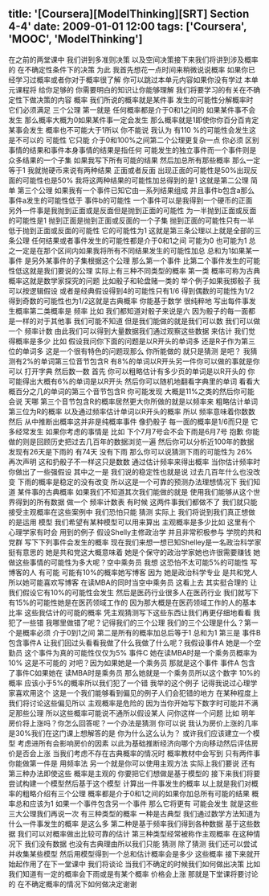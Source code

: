 title: '[Coursera][ModelThinking][SRT] Section 4-4'
date: 2009-01-01 12:00
tags: ['Coursera', 'MOOC', 'ModelThinking']
---

﻿在之前的两堂课中 我们讲到多准则决策
以及空间决策接下来我们将讲到涉及概率的
在不确定性条件下的决策 为此
我首先想花一点时间来稍微说说概率
如果你已经学习过概率或者你对于概率很了解
你可以跳过本单元内容如果你没有学过 本单元课程将
给你足够的 你需要明白的知识让你能够理解
我们将要学习的有关在不确定性下做决策的内容
概率 我们所说的概率就是某件事
发生的可能性分解概率时 它们必须满足
三个公理 第一就是 任何概率都是介于0和1之间的
如果某件事不会发生 那么概率大概为0如果某件事一定会发生
那么概率就是1即使你你百分百肯定某事会发生
概率也不可能大于1所以 你不能说 我认为
有110 %的可能性会发生这是不可以的 可能性 它只能
介于0和100%之间第二个公理更复杂一点 你必须
区别事情的结果和事件本身事情的结果是指任何
可能发生的独立事件而一个事件则是众多结果的一个子集
如果我写下所有可能的结果 然后加总所有那些概率 那么一定等于1
我就抛硬币来说有两种结果
正面或者反面 出现正面的可能性是50%出现反面的可能性也是50%
我将这两种结果的可能性加总得到的是1 这就是第二公理 简单
第三个公理 如果我有一个事件已知它由一系列结果组成
并且事件b包含a那么事件a发生的可能性低于
事件b的可能性 一个事件可以是我得到一个硬币的正面
另外一件事是我抛到正面或是反面但是抛到正面的可能性
为一半抛到正面或反面的可能性是1
抛到正面是抛到正面或反面的一个子集
抛到正面的可能性只有一半 低于抛到正面或反面的可能性
它的可能性为1 这就是第三条公理以上就是全部的三条公理
任何结果或者事件发生的可能性都是介于0和1之间 可能为0 也可能为1
总之一定是在那个区间内如果我将所有不同结果发生的可能性加总
总和为1如果某一事件
是另外某事件的子集根据这个公理 那么第一个事件
比第二个事件发生的可能性低这就是我们要说的公理
实际上有三种不同类型的概率 第一类
概率可称为古典概率这就是数学家探究的问题
比如骰子和轮盘赌一类的
举个例子如果我掷骰子 我可以按逻辑假设
或者是经典假设得到4的可能性只有1/6
得到偶数的可能性为1/2
得到奇数的可能性也为1/2这就是古典概率
你能基于数学 很纯粹地
写出每件事发生概率第二类概率是
频率 比如 我们都知道对骰子来说是六
因为骰子的每一面都是一样的对于其他事 我们可能不知道
但是我们能做的就是我们可以数 我们可以做一个
频率计数 由此我们可以得到大量数据我们通过观察这些数据
来估计 我们觉得概率是多少
比如 假设我问你下面的问题是以R开头的单词多
还是R子作为第三位的单词多
这是一个很有特色的问题现那么 你所能做的 就只是猜测 是吧？
我猜测有2%的单词第三位音节包含R
有8%的单词以R开头另一件你可以做的事就是你可以
打开字典 然后数一数
首先 你可以粗略估计有多少页的单词是以R开头的
你可能得出大概有6%的单词是以R开头
然后你可以随机地翻看字典里的单词
看看大概百分之几的单词的第三个音节包含R 你可能发现
大概是11%之类的然后你可能会说 天哪
第三个音节包含R的概率居然更大你所做的就是以频率来
粗略估计单词第三位为R的概率
以及通过频率估计单词以R开头的概率
所以 频率意味着你数数 然后
从中推断出概率这并非是纯概率事件
像扔骰子 每一面的概率是1/6而只是 它多经常发生
如果你考虑的事情是 比如 下个7月7号会不会下雨是6月7号 抱歉
你能做的则是回顾历史把过去几百年的数据浏览一遍
然后你可以分析近100年的数据 发现有26天是下雨的 有74天
没有下雨 那么你可以说猜测下雨的可能性为
26% 再次声明 这和扔骰子不一样这只是数数
通过估计频率来得出概率
当你估计频率时你做出了一些强假设
其中之一是 我们说的稳定性也就是说 过去几百年什么也没改变
下雨的概率是稳定的没有改变
所以这是一个可靠的预测办法理想情况下 我们知道
某件事的古典概率 如果我们不知道其次我们能做的就是
使用我们能够从这个世界得到的所有数据 做一个
频率计数表 有时候 这两件事我们都做不了 我们就只能
接受主观概率在这些案例中 我们恐怕只能
猜测 实际上 我们将说到我们真正想做的是运用
模型 我们希望有某种模型可以用来算出
主观概率是多少比如 这里有个心理学家有时会
用到的例子 假设Shelly主修政治学 并且非常积极参与
学院的共和党群 写下下列事件会发生的概率
现在我们来想一想已知Shelley是一名政治科学家
挺有意思的 她是共和党这大概意味着
她是个保守的政治学家她也许很需要赚钱
她做这些事情的可能性为多大呢？空中乘务员
我想 这恐怕不太可能5%的可能性 写博客的人
有可能 可能有10%的概率她写博客
因为 她是政治科学专业 是共和党人
所以她可能喜欢写博客 在读MBA的同时当空中乘务员 这看上去
其实挺合理的 让我们假设它有10%的可能性会发生
然后是医药行业很多人在医药行业
我们就写下有15%的可能性她是在医药领域工作的
因为那大概是在医药领域工作的人的基本比率
这些我估计的可能的概率
凭主观猜测写下这些东西让我们再更仔细地看看
我犯了一些错 我哪里做错了呢？记得我们的三个公理
我们的三个公理是什么？第一个是概率必须
介于0到1之间 第二是所有的概率加总后等于1
总和为1 第三是 事件B包含事件A
让我们回过头看看我做了什么我做了什么呢？我假设事件A
她是一个空勤员 这个事件为真的可能性仅仅为5%
事件C 她在读MBA时是一个乘务员概率为10%
这是不可能的 对吧？因为如果她是一个乘务员
那就是这个事件 事件A 包含了事件C如果她在
读MBA时是乘务员 那么她就是一个乘务员所以这个数字
10%的概率 应该小于5%的概率所以我们犯了一个错
我举的这个例子 记得我说过心理学家喜欢用这个
这是一个我们能够看到偏见的例子人们会犯错的地方 在某种程度上
我们将讨论这些偏见所以 主观概率是危险的
因为当你开始写下数字时可能并不满足那些公理
所以这些概率可能说不通所以假设某人
问你这样一个问题 比如 明年房价将上涨吗？你怎么回答呢？一个办法是猜测 你可以说
我认为房价上涨的几率是30%我们在这门课上想解答的是 你为什么这么认为？
或许我们应该建立一个模型 考虑进所有会影响房价的因素
以此为基础推断经济向哪个方向移动然后评估房价是否会上涨
当我们考虑不存在古典概率的情况时
概率教材中会写到 只有两件事你能做第一件是
用频率法 另一个就是你可以使用主观方法
实际上我们要说 还有第三种办法即使这些
概率是主观的 你要把它们想做是基于模型的
接下来我们将要尝试构建一个模型然后基于这个模型
计算出一件事发生的概率
以上就是我们对概率的粗略介绍有三个公理
概率都是介于0和1之间的如果你加总所有可能的结果
概率总和应该为1 如果一个事件包含另一个事件 那么它将更有
可能会发生 就是这些 三大公理我们再说一次 有三种类型的概率
一种是古典型 我们通过数学方法知道为什么一件事发生的概率
是这么多 第二种是基于频率我们得到各种数据
基于这些数据 我们可以对概率做出比较可靠的估计
第三种类型经常被称作主观概率
在这种情况下 我们没有数据 也没有古典理由所以我们只能
猜测 除了猜测 我们还可以尝试并收集某些模型
然后用模型得到一个总和估计概率会是多少
这些概率 接下来就开始起作用了在下一堂课中
我们将谈论 当我们不确定的时候我们如何做出决策
比如 我们知道有一定的概率会下雨或是有某个概率
价格会上涨 那就是下堂课将要讨论的
在不确定概率的情况下如何做决定谢谢
